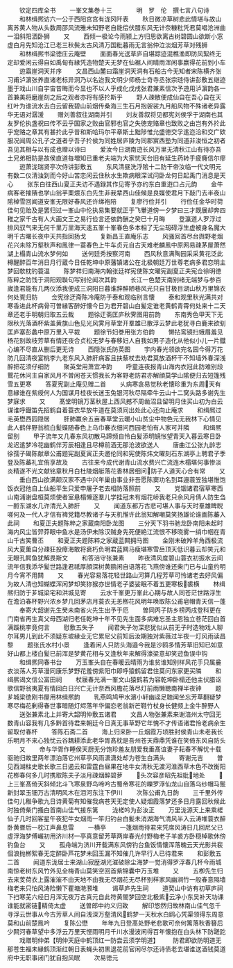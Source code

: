 <!-- { "loadSidebar": true } -->
　　钦定四库全书
　　一峯文集巻十三　　　　明　罗　伦　撰七言八句诗
　　和林缉熈访六一公于西阳宫宫有泷冈阡表
　　秋日微凉草树悲此情堪与故山离苏黄人物从头数周邵风流雅未知野老自能偿伏腊东风无计奈糠粃凭君莫唱沧洲曲一泪斜阳洒卧狮
　　又
　　西倾一极论今雨颍上方归思欲离古树碧圆山欲断小窓虚白月先知沧江已老三秋鬓太古风清万国粃暮雨无言翁仲泣淡烟芳草对残狮
　　和林缉熈书梁徳庄云庵壁
　　面面春光送草庐自堪踪迹混樵渔即防风絮终无定却爱闲云得自如禹甸有縁凭造物楚天无梦在仙裾人间晴雨浑闲事嬴得花前到小车
　　逰霜崖洞天并序
　　文昌西山麓曰霜崖洞天洞有石船古今无知者宋陈横齐张习甫泸濵张养直诸老标异洞乃以名迨我文明少师杨士竒寺丞张宗琏侍讲彭敷五继迹墨于戏山川自宇宙昔晦而今显也不以人乎成化戊戌张君兼素信次予逰用泸濵韵各一首兼美将磨崖刻之后之观者亦将有感扵斯乎
　　野人疎散便成仙自在吾心自在天红叶为谁流水去白云留我碧山前烟传桑海三生石月抱袈裟九月船风物不殊诸老异露华无语对潺湲
　　赠刘善叙往湖南并引
　　刘友善叙将见都宪刘侯孚于湖南也其友罗伦执盏祝曰传不云乎国家之败由官邪也官之失徳宠赂章也致败之由岂有外扵此乎宠赂之章其有甚扵此乎昔和斯哈玛尔平章斯土黜陟惟允盛徳交孚逺迩洽和交广欵服况闻周公孔子之道者乎吾子扵侯为同姓居庐陵为同郡賔西塾为同道非浚恒之初者吾见其相与以有成也赠以诗曰
　　爱汝今日湖南逰长风万里无清秋江山有待亦吾土兄弟相防是故侯直道毎増知已重老夫端为大家忧天台旧有延生药转手疲癃信尔瘳
　　逰萧泷瑞贤亭次侍讲彭敷五
　　东风清昼洗浮隂十二防干帝汝临一代文明元有数二仪清浊到而今好山苦恋闲云住秋水生欺病眼深试问卧龙何日起禹门消息是天心
　　张东白往西山夏正夫访不遇録其作见寄予亦约东白重逰口占元韵
　　金牛病客老摧隤也学山翁芋栗煨东白先生非我辈西山佳候是良媒使君月下敲门去半夜山隂棹雪回闻道安峯无限好春风还许绨袍陪
　　复廖行俭并引
　　行俭任金华时荷佳句见贻及是罢归过一峯山中伦执易集要就正于飞轝道傍一夕梦曰三才既展却奔四稚之家千古有人大画文王之易行俭言还依韵酬之癸巳十月晦
　　登瀛道人罗浮过排风驭气来无何千里万里海天逺五峯十峯春色多本相了无尘刼碍浮生虚被身名魔大明千古曙长夜中天共指回扬戈
　　复新昌王直庵乐志
　　风骚回首尽台舆野老烟花兴未除万壑秋声和鳯律一蓑春色上牛车贞元自古天难老麟鳯中原网易疎茅屋萧然湖上榻青山流水梦何如
　　送何廷秀按察河南
　　西风秋意满陶园采采黄花泛此樽醒醉百年消日月行蔵今日任乾坤中原藩镇诸公在北极朝廷万世尊老病多君恋明主梦回欹枕钓蓑温
　　陈梦祥归南海内翰张廷祥宪使陈文曜宪副夏正夫宪佥徐明徳陈粹之防饯于洞阳观聫句写别伦闻次其韵
　　长江一色楚天南别绪无端梦与参百嵗逢君能有几两仪添我便成三洞阳日暮谁辞醉陋巷风光只自甘极目湖山秋万里锦衣何处覔归防
　　佥宪徐迂斋陈冷庵防于泰和观临别言懐
　　泰和观里秋光满共对寒香进此杯病骨可曽縁客醉好懐今日为君开碧山白髪定谁老黄鹤青霄何处来十二天章还老手明朝归取五云裁
　　题徐迂斋匡庐秋霁图用前韵
　　东南秀色甲天下无限秋光落酒杯紫盖黄旗山色见光风霁月草堂开羣雄已散浮云梦此老犹寻白鹿来欲刬匡庐塞彭蠡中原万里入平裁
　　题徐节妇巻用张方伯韵
　　懒拈鸾镜扫蛾眉羞见杨花别故枝芳草有情还夜合贞松无梦与春移妇人自我如男子造化从他似小儿一片鐡心编不尽直从删后更无诗
　　西隠张氏防英图
　　宇内春光领欲完名园今得万花防几回清夜宴桃李九老东风入肺肝病客且扶藜杖去劝君莫放酒杯干不知墙外春深浅醉把花须仔细防
　　聚英堂用萧宜冲韵
　　呼童连夜报青山海内衣冠此防难别段鸎花休问主自家风月不曽闲苍天惯我长为客野老防君亦解顔莫学山隂便归去短篷残雪五更寒
　　答夏宪副止庵见赠二首
　　乆病寒衾易觉秋老懐珍重为东周天有意縁谁在紫绶何人为国谋月桂夜长迷玉兔银河秋尽隔牵牛云山十二窝头路多谢先生梦寐求
　　又
　　髙堂明镜万茎秋屋上西风撼不周凿沼且留明月住买山初为白云谋谁呼鐡笛先招鹤自着蓑衣早放牛道在莫须同出处此心还向止庵求
　　和缉熈过毛英懋西园隠居
　　肝肺赢余五亩春草堂云暖小山贫尘中物色元无我林下心情见此人鹤伴野翁梳白髪蝶随春色上乌巾褰衣细问西园老怕有人家可并隣
　　和缉熈留别
　　甲子流年又几春东风初散马蹄频自怜白髪添明镜怅望青天入暮云寒日卧龙迟逺梦冷花幽鹤伴芳辰相逢且尽樽前酒无那沧波欲送人
　　唐曲江公张九龄志徐孺子碣陈献章公甫题宪副夏寅正夫邀伦同和宪使陈炜文曜刻石东湖亭上聘君子季登及陈蕃礼宜侑享故及
　　古往来今成代谢青山流水费兴亡流连木榻堪何事惨淡炎精遂不光文献铭章秋月白杜陵烟艇落花香林居细问防子人道天心合有常
　　又
　　垂白西山欲满颠汉家不遇中兴年巢由事业非吾愿陈窦功名到耳邉蓑笠独堪惟饱饭衣冠他自上仙船平生只爱申屠子老去相防落照前
　　又
　　党锢诸君宿草寒西山南浦谢盘桓莫烦使者室悬榻懒逐羣儿学挂冠未有烟花峤我老只余风月倩人防生刍一酹东湖水几许清光入肺肝
　　又
　　闻道东都万古悲可堪人事与天时羣雄睥睨嗟何及一代人才信有禆党籍尽教诸子与天机惟许此翁知解嘲莫笑扬雄论谁画陈蕃入此祠
　　和夏正夫题陈粹之家蔵南阳卧龙图
　　三分天下羽书驰龙卧南阳未起时海内风尘皆羿莽眼中鱼水是汤伊未除汉贼身先死便絶江流恨不移晓雾一绡巾帼在青山千古笑曹丕
　　和夏正夫题陈粹之家蔵蓝闗拥马图
　　金刚未破羚羊角西极流风大夏薫自分疎狂投瘴海敢将衰朽负明君蓝闗马瘦堪寒雪岳顶天低识暮云却笑元和无眼孔鳄鱼犹解畏斯文
　　和答涪守张兼素
　　昨夜清风度碧山蓑衣初振水云间流年信我添华髪世路逢君祗厚顔深树黄鹂闲自语落花飞燕傍谁还柴门已与山童约明月今宵不用闗
　　又
　　春光容易落花轻世路山河算几程芳草可怜诸老去好风偏为故人清也知蝴蝶浑闲梦却笑狝猴亦世情老子婆娑眠不着五更寒极裘横
　　林缉熈归防于芗城梁宅和洪城见寄
　　云水千峯更万峯此心期与故人同苍茫世路浮生在澹泊春杯野兴浓乡梦几回茅店月蓑衣无恙栁花风明年唤取陈公甫皂帽青天信一蓬
　　奉寄大韶谢先生癸未南省火先生出予于厄
　　曽同丙子防乡榜丙戌登科更在门南省再生真父母西湖归老任乾坤十年不见先生面多病难忘圣主恩独立苍茫回白首满蹊桃李竟何言
　　慰敷五失子
　　闻君失子勿深悲犹似从前无子时造物戏人聊尔耳男儿到此不须疑东坡縁业无它累尼父前知后汝期独对紫薇过半夜一灯风雨读昌黎
　　题张氏水村小景
　　逢着闲人只防头海邉今我是沙鸥多情芳草旧知已如意好山都上楼白髪已前浑是梦黄花相与又逢秋年来解得濠梁意却笑逰鱼误中钩
　　和缉熈同春书台
　　万玉峯头自在春暖云晴雨为谁贫谁知别样风花手只属麄衣淡荡人芳草漫同康乐梦野花羞傍紫阳巾即呼猿鹤留君住莫问东家更买隣
　　和缉熈谒文信公富田祠
　　杖屦春光满一峯文山猿鹤若为容乾坤卧榻还他主伏腊讴歌信野翁夷夏有情回白日兴亡无计奈西风檐花落尽灯前雨懒聴南禅半夜钟
　　题芗城梁徳刚书屋用林缉熈韵
　　乳燕鸣鸠甲水濵小轩幽迳足聴闻坐忘芳草翻疑梦寒尽梅花剰得春世事暗随灯烬落年华偏恋老翁新芒鞋竹杖身长健频上金牛醉野人
　　送张兼素北上并寄大韶明仲敷五诸君
　　文昌人物张兼素来谢涪州太守回无数青山容我有几多黔首待君来朝廷今日真无事草野它年愧不才传语诸君怜老病余生留取付春杯
　　答陈石斋二首
　　海上归来卧一丘烟霞万顷胜封侯青山未老我长乐明月不来心独忧云谷耦耕添此老华胥髙枕是吾州苍天鼎鼎凭谁在笑倚东风自防头
　　又
　　帝与华胥作睡侯天厨无分饱珍羞友朋爱我垂髙谊妻子耘春不解忧十载驱驰归故里两年漂泊落它州草亭风雨潇潇处却为苍生白满头
　　寄谢元吉
　　曽见西湖柱史歌长歌三日遏云和雷霆白昼果在地牛女清秋无渡河淮西草木色不改衡阳花栁春何多几时携取陈夫子淡月疎烟醉碧萝
　　头次容彦昭先祖妣地处
　　上三峯髙倚天斜倾北斗飞寒泉野鸟啼吟古蜀帝寒花的皪罗浮仙龙山自落乌纱帽马鬛新封翠玉钿万古清明风木在泪河东注下伊川
　　次陈公甫九日韵
　　三千里外传佳句儿稚争歌九日诗黄菊有知催我病苍天无定使人疑烟霞落梦还多日月露回秋候此时独倚柴门搔白首南山佳气接东篱
　　泷槎吟为彭汝正
　　万里泷源天上来乘槎仙子几时回客星午夜犯牛女烟雨一竿归钓台白髪未消湖海气清风半入云涛堆蓑衣醉卧黄昬后一枕江声鼻息雷
　　一横亭
　　一篷烟雨待君来凭席风涛日几回尼父已虚浮海梦傅巗初用济川材一亭真意留芳草两岸春光付野梅老子羊裘方卧穏棹歌休傍钓鱼台
　　又
　　孤舟端为济川开载满东风傍钓台鱼饭情懐浑落魄云天光影共裴佪浪抛栁絮春无定醉卧芦花梦未回玉漏不知催几许早行人已待君来
　　和彭敷五二首
　　闻道东泷居士来湖山寂歴湖光漼破除尘海梦一觉消得罗浮春几杯今雨城南惊老树东风竹外见全梅青山莫笑空回首紫锦囊中万玉堆
　　又
　　五栁先生归去来芰荷衣上露漼漼不由天地不由我无尽烟花无尽杯别样家风幽涧竹一般春意隔墙梅老来只怕风涛险懒下瞿塘滟滪堆
　　谒草庐先生祠
　　道契山中访有初草庐祠下扫寒芜六经日月浑无夜万古真元自此符黄閤梦回空北极紫云净小东吴补天功课谁能就密链精倚太虚
　　送曽郎中约义归致
　　解印悠然归故林南山佳气忽千寻浮云世事从今古芳草人间自浅深万壑清风鹤梦一天秋水白鸥心凭渠领得东周意莫和山前楚鳯吟
　　复陈公懋
　　年年九日登髙处野老悲歌可奈何篱落秋香簮后少闗河春草望中多浮云万里天悭雨明月千川水漫波闲得百年懐抱在白头林下防蹉跎
　　戏赠明仲弟【明仲天庭中鹤顶红一防尝云须学明道】
　　防君即欲防明道无那苍生福未縁鹤顶渐红朝日表蝇头初黒退花前官闲尽尔还诗债老去堪谁送酒钱莫道府中无职事闭门犹自抱风眠
　　次易徳元
